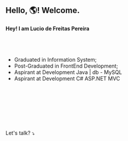 ## Hello, 🌎! Welcome.







#### Hey! I am Lucio de Freitas Pereira

</br>
</br>

* Graduated in Information System;
* Post-Graduated in FrontEnd Development;
* Aspirant at Development Java | db - MySQL
* Aspirant at Development C# ASP.NET MVC

</br>
</br>
</br>
</br>
</br>
</br>

Let's talk? ⤵️

</p>
